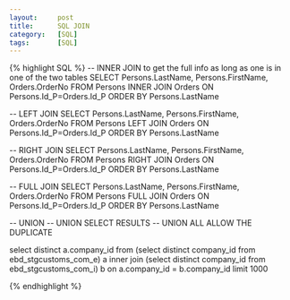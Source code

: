 ```yaml
---
layout:     post
title:      SQL JOIN 
category:   [SQL] 
tags:       [SQL]
---
```


{% highlight SQL %}
-- INNER JOIN to get the full info as long as one is in one of the two tables
SELECT Persons.LastName, Persons.FirstName, Orders.OrderNo
FROM Persons
INNER JOIN Orders
ON Persons.Id_P=Orders.Id_P
ORDER BY Persons.LastName

-- LEFT JOIN
SELECT Persons.LastName, Persons.FirstName, Orders.OrderNo
FROM Persons
LEFT JOIN Orders
ON Persons.Id_P=Orders.Id_P
ORDER BY Persons.LastName

-- RIGHT JOIN
SELECT Persons.LastName, Persons.FirstName, Orders.OrderNo
FROM Persons
RIGHT JOIN Orders
ON Persons.Id_P=Orders.Id_P
ORDER BY Persons.LastName

-- FULL JOIN
SELECT Persons.LastName, Persons.FirstName, Orders.OrderNo
FROM Persons
FULL JOIN Orders
ON Persons.Id_P=Orders.Id_P
ORDER BY Persons.LastName

-- UNION
-- UNION SELECT RESULTS
-- UNION ALL ALLOW THE DUPLICATE

select distinct a.company_id from (select distinct company_id from ebd_stgcustoms_com_e) a
inner join (select distinct company_id from ebd_stgcustoms_com_i) b
on a.company_id = b.company_id limit 1000

{% endhighlight %}
